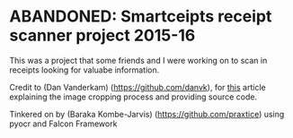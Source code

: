 # ABANDONED: Smartceipts receipt scanner project 2015-16

This was a project that some friends and I were working on to scan in receipts looking for valuabe
information.

Credit to (Dan Vanderkam) (https://github.com/danvk), for
[this](http://www.danvk.org/2015/01/07/finding-blocks-of-text-in-an-image-using-python-opencv-and-numpy.html)
article explaining the image cropping process and providing source code.

Tinkered on by (Baraka Kombe-Jarvis) (https://github.com/praxtice) using pyocr and Falcon Framework

